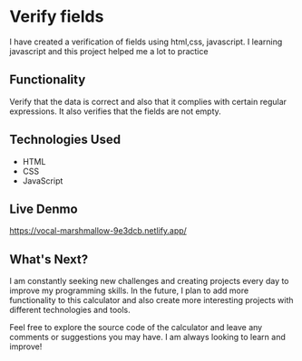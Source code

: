 # Verify fields

I have created a verification of fields using html,css, javascript. I learning javascript and this project helped me a lot to practice

## Functionality

Verify that the data is correct and also that it complies with certain regular expressions. It also verifies that the fields are not empty.

## Technologies Used
- HTML
- CSS
- JavaScript

## Live Denmo
https://vocal-marshmallow-9e3dcb.netlify.app/

## What's Next?

I am constantly seeking new challenges and creating projects every day to improve my programming skills. In the future, I plan to add more functionality to this calculator and also create more interesting projects with different technologies and tools.

Feel free to explore the source code of the calculator and leave any comments or suggestions you may have. I am always looking to learn and improve!
